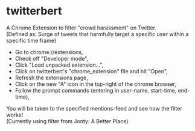 # twitterbert

A Chrome Extension to filter "crowd harassment" on Twitter. <br />
(Defined as: Surge of tweets that harmfully target a specific user within a specific time frame) <br />

- Go to chrome://extensions,
- Check off "Developer mode",
- Click "Load unpacked extension...",
- Click on twitterbert's "chrome_extension" file and hit "Open",
- Refresh the extensions page,
- Click on the new "A" icon in the top-right of the chrome browser,
- Follow the prompt commands (entering in user-name, start-time, end-time),

You will be taken to the specified mentions-feed and see how the filter works! <br />
(Currently using filter from Jonty: A Better Place)

